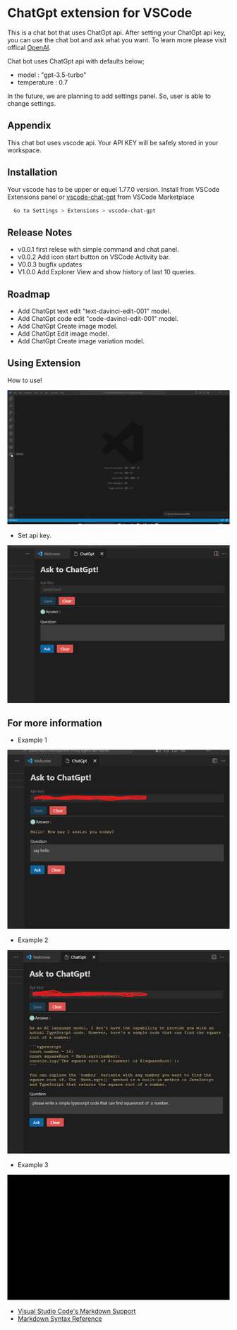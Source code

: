 
# ChatGpt extension for VSCode

This is a chat bot that uses ChatGpt api. After setting your ChatGpt api key, you can use the chat bot and ask what you want. 
To learn more please visit offical [OpenAI](https://openai.com/).

Chat bot uses ChatGpt api with defaults below;

- model : "gpt-3.5-turbo"
- temperature : 0.7

In the future, we are planning to add settings panel. So, user is able to change settings.
## Appendix

This chat bot uses vscode api. Your API KEY will be safely stored in your workspace.

## Installation

Your vscode has to be upper or equel 1.77.0 version.
Install from VSCode Extensions panel or [vscode-chat-gpt](https://marketplace.visualstudio.com/items?itemName=ikasann-self.vscode-chat-gpt) from VSCode Marketplace

```bash
  Go to Settings > Extensions > vscode-chat-gpt
```
## Release Notes

- v0.0.1 first relese with simple command and chat panel.
- v0.0.2 Add icon start button on VSCode Activity bar.
- V0.0.3 bugfix updates
- V1.0.0 Add Explorer View and show history of last 10 queries.

## Roadmap

- Add ChatGpt text edit "text-davinci-edit-001" model.
- Add ChatGpt code edit "code-davinci-edit-001" model.
- Add ChatGpt Create image model.
- Add ChatGpt Edit image model.
- Add ChatGpt Create image variation model.

## Using Extension
How to use!

![alt text](https://github.com/ismailkasan/chat-gpt-vscode-extension/blob/main/src/images/start-and-api-key.gif?raw=true)

* Set api key.

![alt text](https://github.com/ismailkasan/chat-gpt-vscode-extension/blob/main/src/images/extension.png?raw=true)

## For more information

* Example 1


![alt text](https://github.com/ismailkasan/chat-gpt-vscode-extension/blob/main/src/images/extension-1.png?raw=true)

* Example 2


![alt text](https://github.com/ismailkasan/chat-gpt-vscode-extension/blob/main/src/images/extension-2.png?raw=true)

* Example 3

![alt text](https://github.com/ismailkasan/chat-gpt-vscode-extension/blob/main/src/images/history-clear.gif?raw=true)

* [Visual Studio Code's Markdown Support](http://code.visualstudio.com/docs/languages/markdown)
* [Markdown Syntax Reference](https://help.github.com/articles/markdown-basics/)
